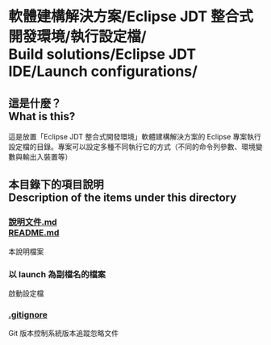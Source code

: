 # 軟體建構解決方案/Eclipse JDT 整合式開發環境/執行設定檔/<br>Build solutions/Eclipse JDT IDE/Launch configurations/
## 這是什麼？<br />What is this?
這是放置「Eclipse JDT 整合式開發環境」軟體建構解決方案的 Eclipse 專案執行設定檔的目錄。專案可以設定多種不同執行它的方式（不同的命令列參數、環境變數與輸出入裝置等）

## 本目錄下的項目說明<br />Description of the items under this directory
### [說明文件.md<br>README.md](README.md)
本說明檔案

### 以 launch 為副檔名的檔案
啟動設定檔

### [.gitignore](.gitignore)
Git 版本控制系統版本追蹤忽略文件

